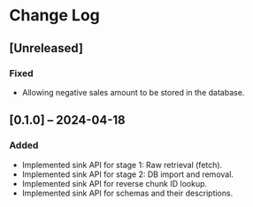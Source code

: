 # Change Log

## [Unreleased]
### Fixed
- Allowing negative sales amount to be stored in the database.

## [0.1.0] – 2024-04-18

### Added
- Implemented sink API for stage 1: Raw retrieval (fetch).
- Implemented sink API for stage 2: DB import and removal.
- Implemented sink API for reverse chunk ID lookup.
- Implemented sink API for schemas and their descriptions.
